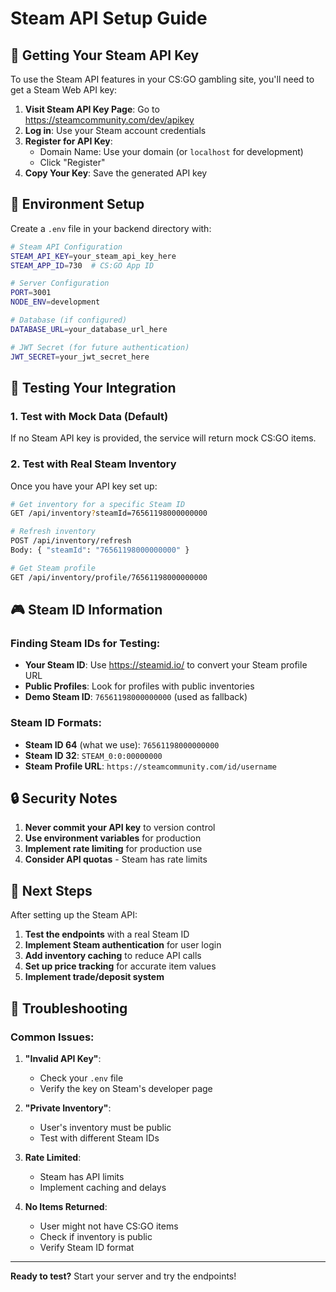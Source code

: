 # Steam API Setup Guide

## 🔧 Getting Your Steam API Key

To use the Steam API features in your CS:GO gambling site, you'll need to get a Steam Web API key:

1. **Visit Steam API Key Page**: Go to https://steamcommunity.com/dev/apikey
2. **Log in**: Use your Steam account credentials
3. **Register for API Key**: 
   - Domain Name: Use your domain (or `localhost` for development)
   - Click "Register"
4. **Copy Your Key**: Save the generated API key

## 🌟 Environment Setup

Create a `.env` file in your backend directory with:

```bash
# Steam API Configuration
STEAM_API_KEY=your_steam_api_key_here
STEAM_APP_ID=730  # CS:GO App ID

# Server Configuration
PORT=3001
NODE_ENV=development

# Database (if configured)
DATABASE_URL=your_database_url_here

# JWT Secret (for future authentication)
JWT_SECRET=your_jwt_secret_here
```

## 🚀 Testing Your Integration

### 1. Test with Mock Data (Default)
If no Steam API key is provided, the service will return mock CS:GO items.

### 2. Test with Real Steam Inventory
Once you have your API key set up:

```bash
# Get inventory for a specific Steam ID
GET /api/inventory?steamId=76561198000000000

# Refresh inventory
POST /api/inventory/refresh
Body: { "steamId": "76561198000000000" }

# Get Steam profile
GET /api/inventory/profile/76561198000000000
```

## 🎮 Steam ID Information

### Finding Steam IDs for Testing:
- **Your Steam ID**: Use https://steamid.io/ to convert your Steam profile URL
- **Public Profiles**: Look for profiles with public inventories
- **Demo Steam ID**: `76561198000000000` (used as fallback)

### Steam ID Formats:
- **Steam ID 64** (what we use): `76561198000000000`
- **Steam ID 32**: `STEAM_0:0:00000000`
- **Steam Profile URL**: `https://steamcommunity.com/id/username`

## 🔒 Security Notes

1. **Never commit your API key** to version control
2. **Use environment variables** for production
3. **Implement rate limiting** for production use
4. **Consider API quotas** - Steam has rate limits

## 🎯 Next Steps

After setting up the Steam API:

1. **Test the endpoints** with a real Steam ID
2. **Implement Steam authentication** for user login
3. **Add inventory caching** to reduce API calls
4. **Set up price tracking** for accurate item values
5. **Implement trade/deposit system**

## 🐛 Troubleshooting

### Common Issues:

1. **"Invalid API Key"**: 
   - Check your `.env` file
   - Verify the key on Steam's developer page

2. **"Private Inventory"**: 
   - User's inventory must be public
   - Test with different Steam IDs

3. **Rate Limited**: 
   - Steam has API limits
   - Implement caching and delays

4. **No Items Returned**: 
   - User might not have CS:GO items
   - Check if inventory is public
   - Verify Steam ID format

---

**Ready to test?** Start your server and try the endpoints! 